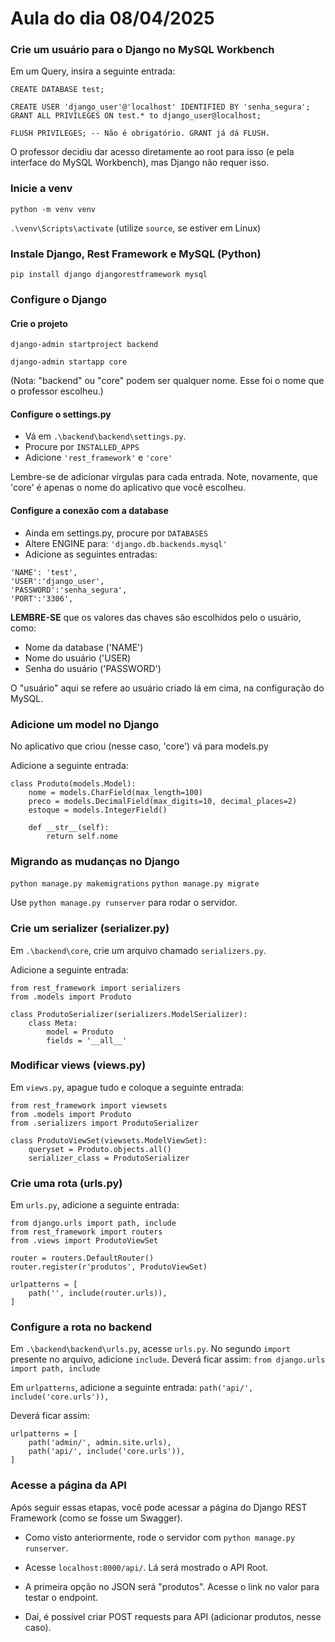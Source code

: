 # Aula do dia 08/04/2025

### Crie um usuário para o Django no MySQL Workbench

Em um Query, insira a seguinte entrada:

```
CREATE DATABASE test;

CREATE USER 'django_user'@'localhost' IDENTIFIED BY 'senha_segura';
GRANT ALL PRIVILEGES ON test.* to django_user@localhost;

FLUSH PRIVILEGES; -- Não é obrigatório. GRANT já dá FLUSH.
```

O professor decidiu dar acesso diretamente ao root para isso (e pela interface do MySQL Workbench), mas Django não requer isso.

### Inicie a venv

`python -m venv venv`

`.\venv\Scripts\activate` (utilize `source`, se estiver em Linux)

### Instale Django, Rest Framework e MySQL (Python)

`pip install django djangorestframework mysql`

### Configure o Django

#### Crie o projeto

`django-admin startproject backend`

`django-admin startapp core`

(Nota: "backend" ou "core" podem ser qualquer nome. Esse foi o nome que o professor escolheu.)

#### Configure o settings.py

- Vá em `.\backend\backend\settings.py`.
- Procure por `INSTALLED_APPS`
- Adicione `'rest_framework'` e `'core'`

Lembre-se de adicionar vírgulas para cada entrada.
Note, novamente, que 'core' é apenas o nome do aplicativo que você escolheu.

#### Configure a conexão com a database

- Ainda em settings.py, procure por `DATABASES`
- Altere ENGINE para: `'django.db.backends.mysql'`
- Adicione as seguintes entradas:

```
'NAME': 'test',
'USER':'django_user',
'PASSWORD':'senha_segura',
'PORT':'3306',
```

**LEMBRE-SE** que os valores das chaves são escolhidos pelo o usuário, como:
- Nome da database ('NAME')
- Nome do usuário ('USER)
- Senha do usuário ('PASSWORD')

O "usuário" aqui se refere ao usuário criado lá em cima, na configuração do MySQL.

### Adicione um model no Django

No aplicativo que criou (nesse caso, 'core') vá para models.py

Adicione a seguinte entrada:

```
class Produto(models.Model):
    nome = models.CharField(max_length=100)
    preco = models.DecimalField(max_digits=10, decimal_places=2)
    estoque = models.IntegerField()

    def __str__(self):
        return self.nome
```

### Migrando as mudanças no Django

`python manage.py makemigrations`
`python manage.py migrate`

Use `python manage.py runserver` para rodar o servidor.

### Crie um serializer (serializer.py)

Em `.\backend\core`, crie um arquivo chamado `serializers.py`.

Adicione a seguinte entrada:

```
from rest_framework import serializers
from .models import Produto

class ProdutoSerializer(serializers.ModelSerializer):
    class Meta:
        model = Produto
        fields = '__all__'
```

### Modificar views (views.py)

Em `views.py`, apague tudo e coloque a seguinte entrada:

```
from rest_framework import viewsets
from .models import Produto
from .serializers import ProdutoSerializer

class ProdutoViewSet(viewsets.ModelViewSet):
    queryset = Produto.objects.all()
    serializer_class = ProdutoSerializer
```

### Crie uma rota (urls.py)

Em `urls.py`, adicione a seguinte entrada:

```
from django.urls import path, include
from rest_framework import routers
from .views import ProdutoViewSet

router = routers.DefaultRouter()
router.register(r'produtos', ProdutoViewSet)

urlpatterns = [
    path('', include(router.urls)),
]
```

### Configure a rota no backend

Em `.\backend\backend\urls.py`, acesse `urls.py`.
No segundo `import` presente no arquivo, adicione `include`.
Deverá ficar assim: `from django.urls import path, include`

Em `urlpatterns`, adicione a seguinte entrada:
`path('api/', include('core.urls')),`

Deverá ficar assim:

```
urlpatterns = [
    path('admin/', admin.site.urls),
    path('api/', include('core.urls')),
]
```

### Acesse a página da API

Após seguir essas etapas, você pode acessar a página do Django REST Framework (como se fosse um Swagger).

- Como visto anteriormente, rode o servidor com `python manage.py runserver`.

- Acesse `localhost:8000/api/`. Lá será mostrado o API Root.

- A primeira opção no JSON será "produtos". Acesse o link no valor para testar o endpoint.

- Daí, é possível criar POST requests para API (adicionar produtos, nesse caso). 

